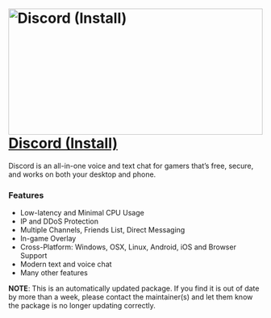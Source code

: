 # <img src="https://cdn.rawgit.com/tixona/chocolatey-packages/master/icons/discord.svg" alt="Discord (Install)" title="Discord Logo" width="100%" height="250"> [Discord (Install)](https://chocolatey.org/packages/discord.install)

Discord is an all-in-one voice and text chat for gamers that’s free, secure, and works on both your desktop and phone.

### Features
* Low-latency and Minimal CPU Usage
* IP and DDoS Protection
* Multiple Channels, Friends List, Direct Messaging
* In-game Overlay
* Cross-Platform: Windows, OSX, Linux, Android, iOS and Browser Support
* Modern text and voice chat  
* Many other features

**NOTE**: This is an automatically updated package. If you find it is out of date by more than a week, please contact the maintainer(s) and let them know the package is no longer updating correctly.